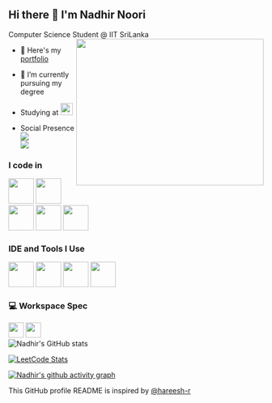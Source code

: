 ## Hi there 👋 I'm Nadhir Noori

Computer Science Student @ IIT SriLanka
<img align="right" width="370" height="290" src="https://i.pinimg.com/originals/47/f0/34/47f0342cec72b800463bf003eac1257e.gif">
- 🔭 Here's my [portfolio](https://nadhir-noori.web.app/)                                           
- 🌱 I’m currently pursuing my degree 
- Studying at [<img src="https://www.iit.ac.lk/wp-content/themes/iitnew/assets/img/logo.png" height="24">](https://www.iit.ac.lk/)

- Social Presence
 <br /> [<img src="https://img.shields.io/badge/LinkedIn-0077B5?style=for-the-badge&logo=linkedin&logoColor=white" />](https://www.linkedin.com/in/nadhir-noori-029660322/) <br/> [<img src="https://img.shields.io/badge/Facebook-Connect-brightgreen?style=for-the-badge&labelColor=blue&logo=facebook" />](https://www.facebook.com/profile.php?id=100078742540900)


### I code in
<img height="50" width="50" src="https://img.icons8.com/color/48/000000/python.png" /> <img height="50" width="50" src="https://img.icons8.com/color/48/000000/java-coffee-cup-logo.png" /> <img height="50" width="50" src="https://img.icons8.com/color/48/000000/html-5.png" /> <img height="50" width="50" src="https://img.icons8.com/color/48/000000/css3.png" />
<img height="50" width="50" src="https://img.icons8.com/color/48/000000/javascript.png"/>
### IDE and Tools I Use
<img height="50" width="50" src="https://img.icons8.com/color/48/000000/visual-studio-code-2019.png"/> <img height="50" width="50" src="https://img.icons8.com/color/48/000000/pycharm.png"/> <img height="50" width="50" src="https://img.icons8.com/color/50/000000/git.png"/> <img height="50" width="50" src="https://img.icons8.com/dusk/64/000000/anaconda.png"/> 

### 💻 Workspace Spec
<img height="30" src="https://img.shields.io/badge/HP-Laptop_15-ED1C24?style=for-the-badge&logo=hp&logoColor=blue"/> <img height="30" src="https://img.shields.io/badge/NVIDIA-MX350-76B900?style=for-the-badge&logo=nvidia&logoColor=blue"/>  
![Nadhir's GitHub stats](https://github-readme-stats.vercel.app/api?username=nadhirnoori825&theme=dark&show_icons=true&&hide=issues,contribs)

[![LeetCode Stats](https://leetcard.jacoblin.cool/NadhirNoori?theme=dark&font=Fahkwang&ext=contest)](https://leetcode.com/NadhirNoori)

[![Nadhir's github activity graph](https://github-readme-activity-graph.vercel.app/graph?username=nadhirnoori825&bg_color=000000&color=ffffff&line=51f565&point=ffffff&area=true&hide_border=true)](https://github.com/ashutosh00710/github-readme-activity-graph)

This GitHub profile README is inspired by  [@hareesh-r](https://github.com/hareesh-r)
